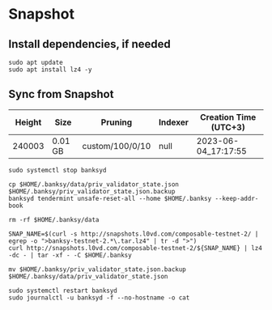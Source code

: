 # Snapshot

## Install dependencies, if needed
```
sudo apt update
sudo apt install lz4 -y
```

## Sync from Snapshot  
| Height  | Size | Pruning | Indexer | Creation Time (UTC+3) |
| --------- | --------- | --------- | --------- | --------- |
| 240003  | 0.01 GB  | custom/100/0/10 | null | 2023-06-04_17:17:55 |

```
sudo systemctl stop banksyd

cp $HOME/.banksy/data/priv_validator_state.json $HOME/.banksy/priv_validator_state.json.backup
banksyd tendermint unsafe-reset-all --home $HOME/.banksy --keep-addr-book

rm -rf $HOME/.banksy/data 

SNAP_NAME=$(curl -s http://snapshots.l0vd.com/composable-testnet-2/ | egrep -o ">banksy-testnet-2.*\.tar.lz4" | tr -d ">")
curl http://snapshots.l0vd.com/composable-testnet-2/${SNAP_NAME} | lz4 -dc - | tar -xf - -C $HOME/.banksy

mv $HOME/.banksy/priv_validator_state.json.backup $HOME/.banksy/data/priv_validator_state.json

sudo systemctl restart banksyd
sudo journalctl -u banksyd -f --no-hostname -o cat
```
